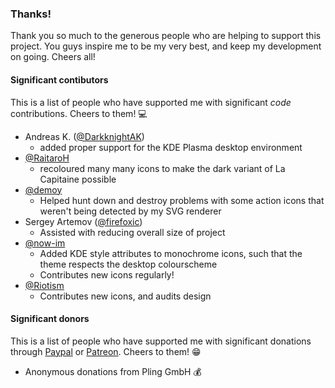 ### Thanks!
Thank you so much to the generous people who are helping to support this
project. You guys inspire me to be my very best, and keep my development
on going. Cheers all!

#### Significant contibutors
This is a list of people who have supported me with significant _code_
contributions. Cheers to them! :computer:

 * Andreas K. ([@DarkknightAK](https://github.com/darkknightak))
    - added proper support for the KDE Plasma desktop environment
 * [@RaitaroH](https://github.com/RaitaroH)
    - recoloured many many icons to make the dark variant of
      La Capitaine possible
 * [@demoy](https://github.com/demoy)
   - Helped hunt down and destroy problems with some action icons that
     weren't being detected by my SVG renderer
 * Sergey Artemov ([@firefoxic](https://github.com/firefoxic))
   - Assisted with reducing overall size of project
 * [@now-im](https://github.com/now-im)
   - Added KDE style attributes to monochrome icons, such that the theme
     respects the desktop colourscheme
   - Contributes new icons regularly!
 * [@Riotism](https://github.com/Riotism)
   - Contributes new icons, and audits design

#### Significant donors
This is a list of people who have supported me with significant
donations through [Paypal](https://paypal.me/keeferrourke) or
[Patreon](https://www.patreon.com/krourke). Cheers to them! :grin:

 * Anonymous donations from Pling GmbH :moneybag:

